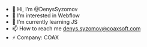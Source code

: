 - 👋 Hi, I’m @DenysSyzomov
- 👀 I’m interested in Webflow 
- 🌱 I’m currently learning JS
- 📫 How to reach me denys.syzomov@coaxsoft.com
- ⚡ Company: COAX

<!---
DenysSyzomov/DenysSyzomov is a ✨ special ✨ repository because its `README.md` (this file) appears on your GitHub profile.
You can click the Preview link to take a look at your changes.
--->
